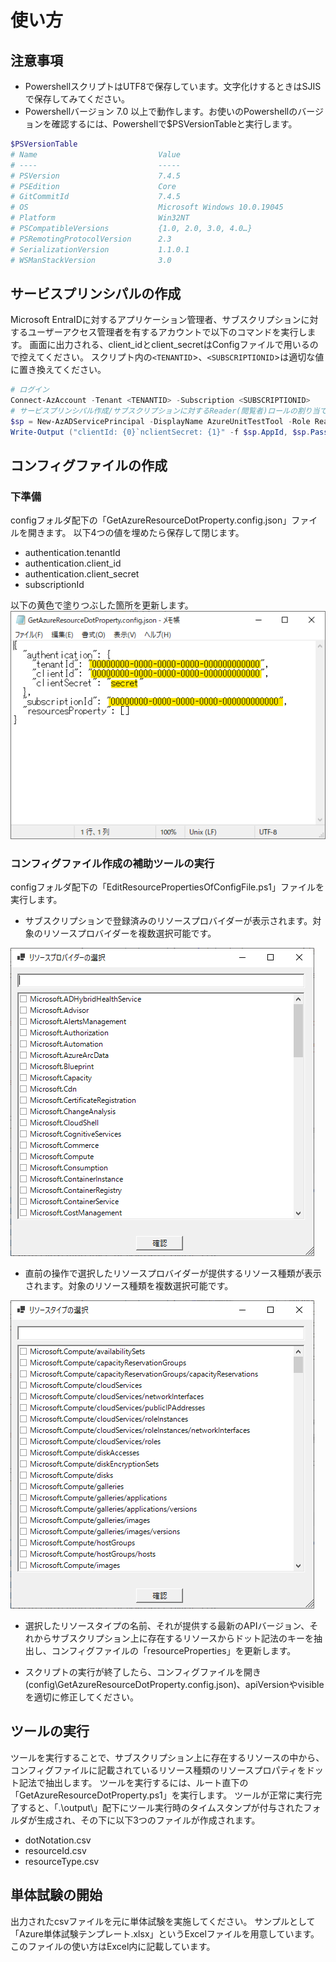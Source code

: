 # 使い方

## 注意事項

- PowershellスクリプトはUTF8で保存しています。文字化けするときはSJISで保存してみてください。
- Powershellバージョン 7.0 以上で動作します。お使いのPowershellのバージョンを確認するには、Powershellで$PSVersionTableと実行します。

```Powershell
$PSVersionTable
# Name                           Value
# ----                           -----
# PSVersion                      7.4.5
# PSEdition                      Core
# GitCommitId                    7.4.5
# OS                             Microsoft Windows 10.0.19045
# Platform                       Win32NT
# PSCompatibleVersions           {1.0, 2.0, 3.0, 4.0…}
# PSRemotingProtocolVersion      2.3
# SerializationVersion           1.1.0.1
# WSManStackVersion              3.0
```

## サービスプリンシパルの作成

Microsoft EntraIDに対するアプリケーション管理者、サブスクリプションに対するユーザーアクセス管理者を有するアカウントで以下のコマンドを実行します。
画面に出力される、client_idとclient_secretはConfigファイルで用いるので控えてください。
スクリプト内の`<TENANTID`>、`<SUBSCRIPTIONID`>は適切な値に置き換えてください。

```Powershell
# ログイン
Connect-AzAccount -Tenant <TENANTID> -Subscription <SUBSCRIPTIONID>
# サービスプリンシパル作成/サブスクリプションに対するReader(閲覧者)ロールの割り当て
$sp = New-AzADServicePrincipal -DisplayName AzureUnitTestTool -Role Reader -Scope /subscriptions/<SUBSCRIPTIONID>
Write-Output ("clientId: {0}`nclientSecret: {1}" -f $sp.AppId, $sp.PasswordCredentials.SecretText)
```

## コンフィグファイルの作成

### 下準備

configフォルダ配下の「GetAzureResourceDotProperty.config.json」ファイルを開きます。
以下4つの値を埋めたら保存して閉じます。

- authentication.tenantId
- authentication.client_id
- authentication.client_secret
- subscriptionId

以下の黄色で塗りつぶした箇所を更新します。
![Select Resource Providers](etc/howto3.png)

### コンフィグファイル作成の補助ツールの実行

configフォルダ配下の「EditResourcePropertiesOfConfigFile.ps1」ファイルを実行します。

- サブスクリプションで登録済みのリソースプロバイダーが表示されます。対象のリソースプロバイダーを複数選択可能です。

![Select Resource Providers](etc/howto1.png)

- 直前の操作で選択したリソースプロバイダーが提供するリソース種類が表示されます。対象のリソース種類を複数選択可能です。

![Select Resource Type](etc/howto2.png)

- 選択したリソースタイプの名前、それが提供する最新のAPIバージョン、それからサブスクリプション上に存在するリソースからドット記法のキーを抽出し、コンフィグファイルの「resourceProperties」を更新します。

- スクリプトの実行が終了したら、コンフィグファイルを開き(config\GetAzureResourceDotProperty.config.json)、apiVersionやvisibleを適切に修正してください。

## ツールの実行

ツールを実行することで、サブスクリプション上に存在するリソースの中から、コンフィグファイルに記載されているリソース種類のリソースプロパティをドット記法で抽出します。
ツールを実行するには、ルート直下の「GetAzureResourceDotProperty.ps1」を実行します。
ツールが正常に実行完了すると、「.\output\」配下にツール実行時のタイムスタンプが付与されたフォルダが生成され、その下に以下3つのファイルが作成されます。
- dotNotation.csv
- resourceId.csv
- resourceType.csv

## 単体試験の開始

出力されたcsvファイルを元に単体試験を実施してください。
サンプルとして「Azure単体試験テンプレート.xlsx」というExcelファイルを用意しています。
このファイルの使い方はExcel内に記載しています。